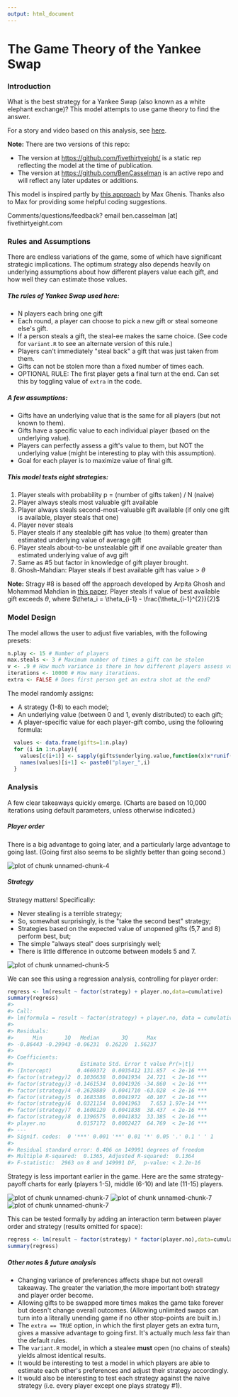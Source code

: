 ```yaml
---
output: html_document
---
```

<!-- README.md is generated from README.Rmd. Please edit that file -->



# The Game Theory of the Yankee Swap

### Introduction
What is the best strategy for a Yankee Swap (also known as a white elephant exchange)? This model attempts to use game theory to find the answer.

For a story and video based on this analysis, see [here](http://fivethirtyeight.com).

**Note:** There are two versions of this repo:

- The version at <https://github.com/fivethirtyeight/> is a static rep reflecting the model at the time of publication.
- The version at <https://github.com/BenCasselman> is an active repo and will reflect any later updates or additions.

This model is inspired partly by [this approach](https://github.com/analyzestuff/posts/blob/master/white_elephant/white_elephant.R) by Max Ghenis. Thanks also to Max for providing some helpful coding suggestions.

Comments/questions/feedback? email ben.casselman [at] fivethirtyeight.com

### Rules and Assumptions
There are endless variations of the game, some of which have significant strategic implications. The optimum strategy also depends heavily on underlying assumptions about how different players value each gift, and how well they can estimate those values.

##### The rules of Yankee Swap used here:
- N players each bring one gift
- Each round, a player can choose to pick a new gift or steal someone else's gift.
- If a person steals a gift, the steal-ee makes the same choice. (See code for `variant.R` to see an alternate version of this rule.)
- Players can't immediately "steal back" a gift that was just taken from them.
- Gifts can not be stolen more than a fixed number of times each.
- OPTIONAL RULE: The first player gets a final turn at the end. Can set this by toggling value of `extra` in the code.

##### A few assumptions:
- Gifts have an underlying value that is the same for all players (but not known to them).
- Gifts have a specific value to each individual player (based on the underlying value).
- Players can perfectly assess a gift's value to them, but NOT the underlying value (might be interesting to play with this assumption).
- Goal for each player is to maximize value of final gift.

##### This model tests eight strategies:
1. Player steals with probability p = (number of gifts taken) / N (naive)
2. Player always steals most valuable gift available
3. Player always steals second-most-valuable gift available (if only one gift is available, player steals that one)
4. Player never steals
5. Player steals if any stealable gift has value (to them) greater than estimated underlying value of average gift
6. Player steals about-to-be unstealable gift if one available greater than estimated underlying value of avg gift
7. Same as #5 but factor in knowledge of gift player brought.
8. Ghosh-Mahdian: Player steals if best available gift has value > $\theta$

**Note:** Stragy #8 is based off the approach developed by Arpita Ghosh and Mohammad Mahdian in [this paper](http://www.arpitaghosh.com/papers/gift1.pdf). 
Player steals if value of best available gift exceeds $\theta$, where $\theta_i =  \theta_{i-1} - \frac{\theta_{i-1}^{2}}{2}$ 

### Model Design
The model allows the user to adjust five variables, with the following presets:


```r
n.play <- 15 # Number of players
max.steals <- 3 # Maximum number of times a gift can be stolen
v <- .9 # How much variance is there in how different players assess value of gifts?
iterations <- 10000 # How many iterations.
extra <- FALSE # Does first person get an extra shot at the end?
```

The model randomly assigns:

- A strategy (1-8) to each model;
- An underlying value (between 0 and 1, evenly distributed) to each gift;
- A player-specific value for each player-gift combo, using the following formula:

```r
  values <- data.frame(gifts=1:n.play)
  for (i in 1:n.play){
    values[c(i+1)] <- sapply(gifts$underlying.value,function(x)x*runif(1,min=1-v,max=1+v))
    names(values)[i+1] <- paste0("player_",i)
  }
```




### Analysis
A few clear takeaways quickly emerge. (Charts are based on 10,000 iterations using default parameters, unless otherwise indicated.)

##### Player order
There is a big advantage to going later, and a particularly large advantage to going last. (Going first also seems to be slightly better than going second.)

![plot of chunk unnamed-chunk-4](README-unnamed-chunk-4-1.png) 

##### Strategy
Strategy matters! Specifically:

- Never stealing is a terrible strategy;
- So, somewhat surprisingly, is the "take the second best" strategy;
- Strategies based on the expected value of unopened gifts (5,7 and 8) perform best, but;
- The simple "always steal" does surprisingly well;
- There is little difference in outcome between models 5 and 7.

![plot of chunk unnamed-chunk-5](README-unnamed-chunk-5-1.png) 

We can see this using a regression analysis, controlling for player order:

```r
regress <- lm(result ~ factor(strategy) + player.no,data=cumulative)
summary(regress)
#> 
#> Call:
#> lm(formula = result ~ factor(strategy) + player.no, data = cumulative)
#> 
#> Residuals:
#>      Min       1Q   Median       3Q      Max 
#> -0.86443 -0.29943 -0.06231  0.26220  1.56237 
#> 
#> Coefficients:
#>                     Estimate Std. Error t value Pr(>|t|)    
#> (Intercept)        0.4669372  0.0035412 131.857  < 2e-16 ***
#> factor(strategy)2  0.1036638  0.0041934  24.721  < 2e-16 ***
#> factor(strategy)3 -0.1461534  0.0041926 -34.860  < 2e-16 ***
#> factor(strategy)4 -0.2628889  0.0041710 -63.028  < 2e-16 ***
#> factor(strategy)5  0.1683386  0.0041972  40.107  < 2e-16 ***
#> factor(strategy)6  0.0321154  0.0041963   7.653 1.97e-14 ***
#> factor(strategy)7  0.1608120  0.0041838  38.437  < 2e-16 ***
#> factor(strategy)8  0.1396575  0.0041832  33.385  < 2e-16 ***
#> player.no          0.0157172  0.0002427  64.769  < 2e-16 ***
#> ---
#> Signif. codes:  0 '***' 0.001 '**' 0.01 '*' 0.05 '.' 0.1 ' ' 1
#> 
#> Residual standard error: 0.406 on 149991 degrees of freedom
#> Multiple R-squared:  0.1365,	Adjusted R-squared:  0.1364 
#> F-statistic:  2963 on 8 and 149991 DF,  p-value: < 2.2e-16
```

Strategy is less important earlier in the game. Here are the same strategy-payoff charts for early (players 1-5), middle (6-10) and late (11-15) players.

![plot of chunk unnamed-chunk-7](README-unnamed-chunk-7-1.png) ![plot of chunk unnamed-chunk-7](README-unnamed-chunk-7-2.png) ![plot of chunk unnamed-chunk-7](README-unnamed-chunk-7-3.png) 

This can be tested formally by adding an interaction term between player order and strategy (results omitted for space):

```r
regress <- lm(result ~ factor(strategy) * factor(player.no),data=cumulative)
summary(regress)
```

##### Other notes & future analysis
- Changing variance of preferences affects shape but not overall takeaway. The greater the variation,the more important both strategy and player order become.
- Allowing gifts to be swapped more times makes the game take forever but doesn't change overall outcomes. (Allowing unlimited swaps can turn into a literally unending game if no other stop-points are built in.)
- The `extra == TRUE` option, in which the first player gets an extra turn, gives a massive advantage to going first. It's actually much *less* fair than the default rules.
- The `variant.R` model, in which a stealee **must** open (no chains of steals) yields almost identical results.
- It would be interesting to test a model in which players are able to estimate each other's preferences and adjust their strategy accordingly.
- It would also be interesting to test each strategy against the naive strategy (i.e. every player except one plays strategy #1).
